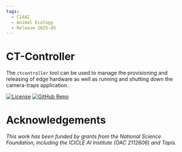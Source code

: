 ```yaml
---
tags:
  - CI4AI
  - Animal Ecology
  - Release 2025-05
---
```


# CT-Controller

The `ctcontroller` tool can be used to manage the provisioning and releasing of edge hardware as well as running and shutting down the camera-traps application.

[![License](https://img.shields.io/badge/License-BSD%203--Clause-blue.svg)](https://opensource.org/licenses/BSD-3-Clause)
[![GitHub Repo](https://img.shields.io/badge/GitHub-Repository-black?logo=github&style=flat-square)](https://github.com/ICICLE-ai/ct-controller)

# Acknowledgements

*This work has been funded by grants from the National Science Foundation, including the ICICLE AI Institute (OAC 2112606) and Tapis.*